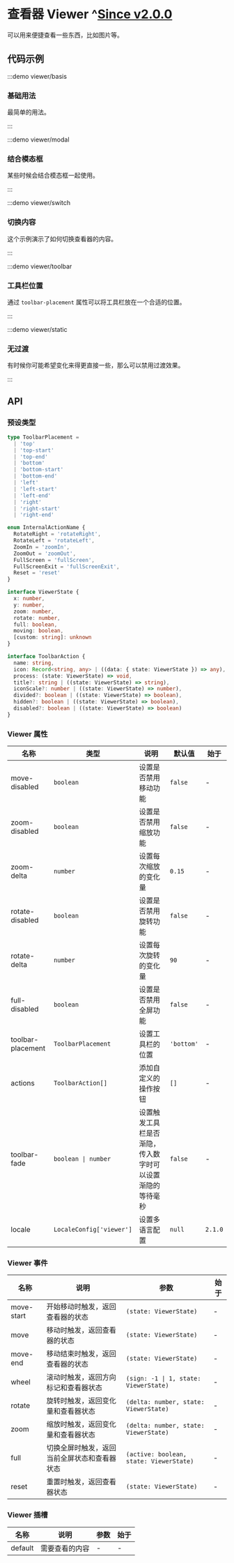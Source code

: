 # 查看器 Viewer ^[Since v2.0.0](!s)

可以用来便捷查看一些东西，比如图片等。

## 代码示例

:::demo viewer/basis

### 基础用法

最简单的用法。

:::

:::demo viewer/modal

### 结合模态框

某些时候会结合模态框一起使用。

:::

:::demo viewer/switch

### 切换内容

这个示例演示了如何切换查看器的内容。

:::

:::demo viewer/toolbar

### 工具栏位置

通过 `toolbar-placement` 属性可以将工具栏放在一个合适的位置。

:::

:::demo viewer/static

### 无过渡

有时候你可能希望变化来得更直接一些，那么可以禁用过渡效果。

:::

## API

### 预设类型

```ts
type ToolbarPlacement =
  | 'top'
  | 'top-start'
  | 'top-end'
  | 'bottom'
  | 'bottom-start'
  | 'bottom-end'
  | 'left'
  | 'left-start'
  | 'left-end'
  | 'right'
  | 'right-start'
  | 'right-end'

enum InternalActionName {
  RotateRight = 'rotateRight',
  RotateLeft = 'rotateLeft',
  ZoomIn = 'zoomIn',
  ZoomOut = 'zoomOut',
  FullScreen = 'fullScreen',
  FullScreenExit = 'fullScreenExit',
  Reset = 'reset'
}

interface ViewerState {
  x: number,
  y: number,
  zoom: number,
  rotate: number,
  full: boolean,
  moving: boolean,
  [custom: string]: unknown
}

interface ToolbarAction {
  name: string,
  icon: Record<string, any> | ((data: { state: ViewerState }) => any),
  process: (state: ViewerState) => void,
  title?: string | ((state: ViewerState) => string),
  iconScale?: number | ((state: ViewerState) => number),
  divided?: boolean | ((state: ViewerState) => boolean),
  hidden?: boolean | ((state: ViewerState) => boolean),
  disabled?: boolean | ((state: ViewerState) => boolean)
}
```

### Viewer 属性

| 名称              | 类型                     | 说明                                                     | 默认值     | 始于    |
| ----------------- | ------------------------ | -------------------------------------------------------- | ---------- | ------- |
| move-disabled     | `boolean`                | 设置是否禁用移动功能                                     | `false`    | -       |
| zoom-disabled     | `boolean`                | 设置是否禁用缩放功能                                     | `false`    | -       |
| zoom-delta        | `number`                 | 设置每次缩放的变化量                                     | `0.15`     | -       |
| rotate-disabled   | `boolean`                | 设置是否禁用旋转功能                                     | `false`    | -       |
| rotate-delta      | `number`                 | 设置每次旋转的变化量                                     | `90`       | -       |
| full-disabled     | `boolean`                | 设置是否禁用全屏功能                                     | `false`    | -       |
| toolbar-placement | `ToolbarPlacement`       | 设置工具栏的位置                                         | `'bottom'` | -       |
| actions           | `ToolbarAction[]`        | 添加自定义的操作按钮                                     | `[]`       | -       |
| toolbar-fade      | `boolean \| number`      | 设置触发工具栏是否渐隐，传入数字时可以设置渐隐的等待毫秒 | `false`    | -       |
| locale            | `LocaleConfig['viewer']` | 设置多语言配置                                           | `null`     | `2.1.0` |

### Viewer 事件

| 名称       | 说明                                         | 参数                                    | 始于 |
| ---------- | -------------------------------------------- | --------------------------------------- | ---- |
| move-start | 开始移动时触发，返回查看器的状态             | `(state: ViewerState)`                  | -    |
| move       | 移动时触发，返回查看器的状态                 | `(state: ViewerState)`                  | -    |
| move-end   | 移动结束时触发，返回查看器的状态             | `(state: ViewerState)`                  | -    |
| wheel      | 滚动时触发，返回方向标记和查看器状态         | `(sign: -1 \| 1, state: ViewerState)`   | -    |
| rotate     | 旋转时触发，返回变化量和查看器状态           | `(delta: number, state: ViewerState)`   | -    |
| zoom       | 缩放时触发，返回变化量和查看器状态           | `(delta: number, state: ViewerState)`   | -    |
| full       | 切换全屏时触发，返回当前全屏状态和查看器状态 | `(active: boolean, state: ViewerState)` | -    |
| reset      | 重置时触发，返回查看器状态                   | `(state: ViewerState)`                  | -    |

### Viewer 插槽

| 名称    | 说明           | 参数 | 始于 |
| ------- | -------------- | ---- | ---- |
| default | 需要查看的内容 | -    | -    |

